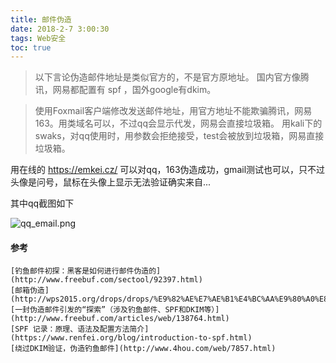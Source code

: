 ```yaml
---
title: 邮件伪造
date: 2018-2-7 3:00:30
tags: Web安全
toc: true
---
```


> 以下言论伪造邮件地址是类似官方的，不是官方原地址。
> 国内官方像腾讯，网易都配置有 spf ，国外google有dkim。

> 使用Foxmail客户端修改发送邮件地址，用官方地址不能欺骗腾讯，网易163。用类域名可以，不过qq会显示代发，网易会直接垃圾箱。
> 用kali下的swaks，对qq使用时，用参数会拒绝接受，test会被放到垃圾箱，网易直接垃圾箱。

用在线的 https://emkei.cz/ 可以对qq，163伪造成功，gmail测试也可以，只不过头像是问号，鼠标在头像上显示无法验证确实来自...

其中qq截图如下

![qq_email.png](https://raw.githubusercontent.com/tom0li/tom0li.github.io/master/images/qq_email.png)

#### 参考

	[钓鱼邮件初探：黑客是如何进行邮件伪造的](http://www.freebuf.com/sectool/92397.html)
	[邮箱伪造](http://wps2015.org/drops/drops/%E9%82%AE%E7%AE%B1%E4%BC%AA%E9%80%A0%E8%AF%A6%E8%A7%A3.html)
	[一封伪造邮件引发的“探索”（涉及钓鱼邮件、SPF和DKIM等）](http://www.freebuf.com/articles/web/138764.html)
	[SPF 记录：原理、语法及配置方法简介](https://www.renfei.org/blog/introduction-to-spf.html)
	[绕过DKIM验证，伪造钓鱼邮件](http://www.4hou.com/web/7857.html)
